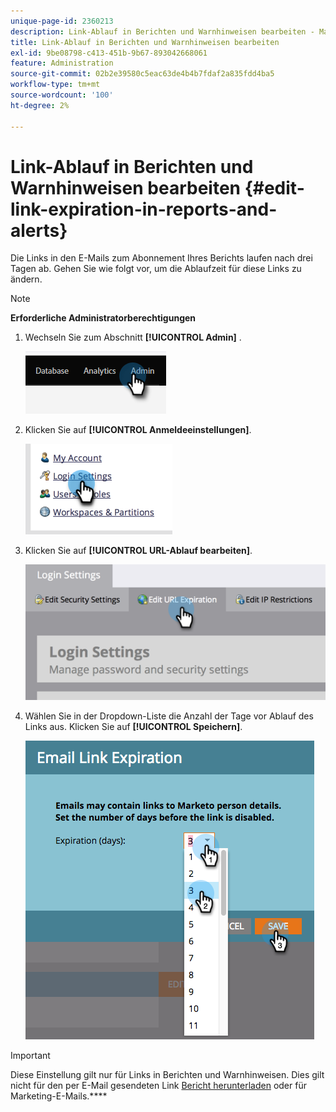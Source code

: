 ```yaml
---
unique-page-id: 2360213
description: Link-Ablauf in Berichten und Warnhinweisen bearbeiten - Marketo-Dokumente - Produktdokumentation
title: Link-Ablauf in Berichten und Warnhinweisen bearbeiten
exl-id: 9be08798-c413-451b-9b67-893042668061
feature: Administration
source-git-commit: 02b2e39580c5eac63de4b4b7fdaf2a835fdd4ba5
workflow-type: tm+mt
source-wordcount: '100'
ht-degree: 2%

---
```


# Link-Ablauf in Berichten und Warnhinweisen bearbeiten {#edit-link-expiration-in-reports-and-alerts}

Die Links in den E-Mails zum Abonnement Ihres Berichts laufen nach drei Tagen ab. Gehen Sie wie folgt vor, um die Ablaufzeit für diese Links zu ändern.

>[!NOTE]
>
>**Erforderliche Administratorberechtigungen**

1. Wechseln Sie zum Abschnitt **[!UICONTROL Admin]** .

   ![](assets/edit-link-expiration-in-reports-and-alerts-1.png)

1. Klicken Sie auf **[!UICONTROL Anmeldeeinstellungen]**.

   ![](assets/edit-link-expiration-in-reports-and-alerts-2.png)

1. Klicken Sie auf **[!UICONTROL URL-Ablauf bearbeiten]**.

   ![](assets/edit-link-expiration-in-reports-and-alerts-3.png)

1. Wählen Sie in der Dropdown-Liste die Anzahl der Tage vor Ablauf des Links aus. Klicken Sie auf **[!UICONTROL Speichern]**.

   ![](assets/edit-link-expiration-in-reports-and-alerts-4.png)

>[!IMPORTANT]
>
>Diese Einstellung gilt nur für Links in Berichten und Warnhinweisen. Dies gilt nicht für den per E-Mail gesendeten Link [Bericht herunterladen](/help/marketo/product-docs/reporting/basic-reporting/report-subscriptions/subscribe-to-a-smart-list.md#email-message) oder für Marketing-E-Mails.****
